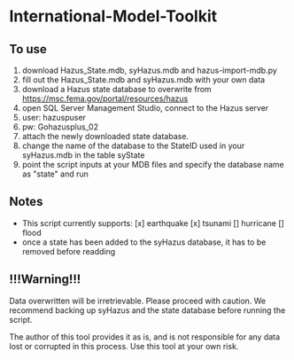 # International-Model-Toolkit

<h2>To use</h2>

1) download Hazus_State.mdb, syHazus.mdb and hazus-import-mdb.py
2) fill out the Hazus_State.mdb and syHazus.mdb with your own data
3) download a Hazus state database to overwrite from https://msc.fema.gov/portal/resources/hazus
3) open SQL Server Management Studio, connect to the Hazus server
 1) user: hazuspuser
 2) pw: Gohazusplus_02
4) attach the newly downloaded state database.
5) change the name of the database to the StateID used in your syHazus.mdb in the table syState
6) point the script inputs at your MDB files and specify the database name as "state" and run
 
<h2>Notes</h2>
 
* This script currently supports:
  [x] earthquake
  [x] tsunami
  [] hurricane
  [] flood
* once a state has been added to the syHazus database, it has to be removed before readding
 
<h2>!!!Warning!!!</h2>
Data overwritten will be irretrievable.  Please proceed with caution. We recommend backing up syHazus and the state database before running the script.

The author of this tool provides it as is, and is not responsible for any data lost
or corrupted in this process.  Use this tool at your own risk.
